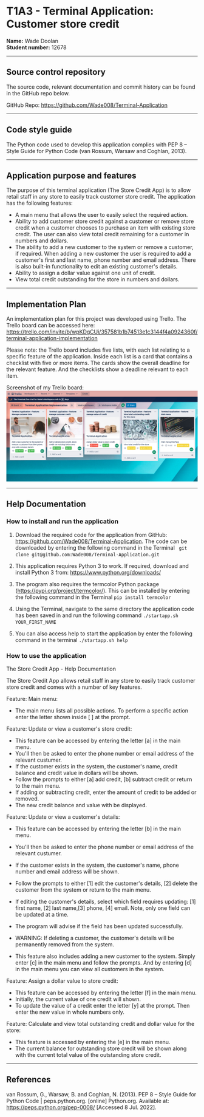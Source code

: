 # T1A3 - Terminal Application: Customer store credit  


**Name:** Wade Doolan  
**Student number:** 12678  


<hr>  

## Source control repository

The source code, relevant documentation and commit history can be found in the GitHub repo below.

GitHub Repo: https://github.com/Wade008/Terminal-Application

<hr>  

## Code style guide  

The Python code used to develop this application complies with PEP 8 – Style Guide for Python Code (van Rossum, Warsaw and Coghlan, 2013).

<hr>

## Application purpose and features  
The purpose of this terminal application (The Store Credit App) is to allow retail staff in any store to easily track customer store credit. The application has the following features:

- A main menu that allows the user to easily select the required action.
- Ability to add customer store credit against a customer or remove store credit when a customer chooses to purchase an item with existing store credit. The user can also view total credit remaining for a customer in numbers and dollars.
- The ability to add a new customer to the system or remove a customer, if required. When adding a new customer the user is required to add a customer's first and last name, phone number and email address. There is also built-in functionality to edit an existing customer's details.
- Ability to assign a dollar value against one unit of credit.
- View total credit outstanding for the store in numbers and dollars.

<hr> 

## Implementation Plan  
An implementation plan for this project was developed using Trello. The Trello board can be accessed here: https://trello.com/invite/b/wpKDgCUi/357581b1b74513e1c3144f4a0924360f/terminal-application-implementation


Please note: the Trello board includes five lists, with each list relating to a specific feature of the application. Inside each list is a card that contains a checklist with five or more items. The cards show the overall deadline for the relevant feature. And the checklists show a deadline relevant to each item.   

Screenshot of my Trello board:
![trello_board](./docs/trello.png)

<hr> 

## Help Documentation  

### How to install and run the application  

1. Download the required code for the application from GitHub: https://github.com/Wade008/Terminal-Application. The code can be downloaded by entering the following command in the Terminal ```  git clone git@github.com:Wade008/Terminal-Application.git ```

2. This application requires Python 3 to work. If required, download and install Python 3 from: https://www.python.org/downloads/  

3. The program also requires the termcolor Python package (https://pypi.org/project/termcolor/). This can be installed by entering the following command in the Terminal ``` pip install termcolor ```

4. Using the Terminal, navigate to the same directory the application code has been saved in and run the following command ``` ./startapp.sh YOUR_FIRST_NAME ```

5. You can also access help to start the application by enter the following command in the terminal ``` ./startapp.sh help ```  


### How to use the application  

The Store Credit App - Help Documentation

The Store Credit App allows retail staff in any store to easily track customer store credit and comes with a number of key features.

Feature: Main menu:

- The main menu lists all possible actions. To perform a specific action enter the letter shown inside [ ] at the prompt.

Feature: Update or view a customer's store credit:

- This feature can be accessed by entering the letter [a] in the main menu.
- You'll then be asked to enter the phone number or email address of the relevant custumer.
- If the customer exists in the system, the customer's name, credit balance and credit value in dollars will be shown.
- Follow the prompts to either [a] add credit, [b] subtract credit or return to the main menu.
- If adding or subtracting credit, enter the amount of credit to be added or removed.
- The new credit balance and value with be displayed.

Feature: Update or view a customer's details:

- This feature can be accessed by entering the letter [b] in the main menu.
- You'll then be asked to enter the phone number or email address of the relevant custumer.
- If the customer exists in the system, the customer's name, phone number and email address will be shown.
- Follow the prompts to either [1] edit the customer's details, [2] delete the customer from the system or return to the main menu.
- If editing the customer's details, select which field requires updating: [1] first name, [2] last name,[3] phone, [4] email. Note, only one field can be updated at a time.
- The program will advise if the field has been updated successfully.
- WARNING: If deleting a customer, the customer's details will be permanently removed from the system.

- This feature also includes adding a new customer to the system. Simply enter [c] in the main menu and follow the prompts. And by entering [d] in the main menu you can view all customers in the system.

Feature: Assign a dollar value to store credit:

- This feature can be accessed by entering the letter [f] in the main menu.
- Initially, the current value of one credit will shown.
- To update the value of a credit enter the letter [y] at the prompt. Then enter the new value in whole numbers only.

Feature: Calculate and view total outstanding credit and dollar value for the store:

- This feature is accessed by entering the [e] in the main menu.
- The current balance for outstanding store credit will be shown along with the current total value of the outstanding store credit.

<hr>  

## References  

van Rossum, G., Warsaw, B. and Coghlan, N. (2013). PEP 8 – Style Guide for Python Code | peps.python.org. [online] Python.org. Available at: https://peps.python.org/pep-0008/ [Accessed 8 Jul. 2022].

